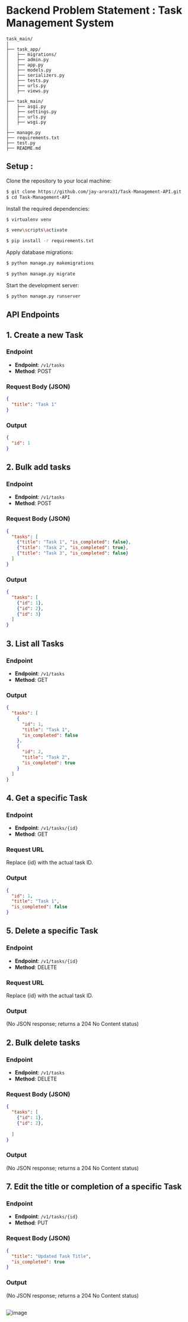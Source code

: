 
# Backend Problem Statement : Task Management System


```plaintext
task_main/
│
├── task_app/
│   ├── migrations/
│   ├── admin.py
│   ├── app.py
│   ├── models.py
│   ├── serializers.py
│   ├── tests.py
│   ├── urls.py
│   ├── views.py
│
├── task_main/
│   ├── asgi.py
│   ├── settings.py
│   ├── urls.py
│   ├── wsgi.py
│
├── manage.py
├── requirements.txt
├── test.py
├── README.md

```

<h2>Setup :</h2>

Clone the repository to your local machine:
```sh
$ git clone https://github.com/jay-arora31/Task-Management-API.git
$ cd Task-Management-API
```
Install the required dependencies:
```sh
$ virtualenv venv
```
```sh
$ venv\scripts\activate


```
```sh
$ pip install -r requirements.txt


```

Apply database migrations:
```sh
$ python manage.py makemigrations


```
```sh
$ python manage.py migrate


```

Start the development server:
```sh
$ python manage.py runserver


```

## API Endpoints

## 1. Create a new Task

### Endpoint
- **Endpoint**: `/v1/tasks`
- **Method**: POST

### Request Body (JSON)
```json
{
  "title": "Task 1"
}
```
### Output
```json
{
  "id": 1
}
```


## 2. Bulk add tasks

### Endpoint
- **Endpoint**: `/v1/tasks`
- **Method**: POST

### Request Body (JSON)
```json
{
  "tasks": [
    {"title": "Task 1", "is_completed": false},
    {"title": "Task 2", "is_completed": true},
    {"title": "Task 3", "is_completed": false}
  ]
}
```
### Output
```json
{
  "tasks": [
    {"id": 1},
    {"id": 2},
    {"id": 3}
  ]
}

```

## 3. List all Tasks

### Endpoint
- **Endpoint**: `/v1/tasks`
- **Method**: GET


### Output
```json
{
  "tasks": [
    {
      "id": 1,
      "title": "Task 1",
      "is_completed": false
    },
    {
      "id": 2,
      "title": "Task 2",
      "is_completed": true
    }
  ]
}


```


## 4. Get a specific Task

### Endpoint
- **Endpoint**: `/v1/tasks/{id}`
- **Method**: GET

### Request URL
Replace {id} with the actual task ID.

### Output
```json
{
  "id": 1,
  "title": "Task 1",
  "is_completed": false
}
```

## 5. Delete a specific Task

### Endpoint
- **Endpoint**: `/v1/tasks/{id}`
- **Method**: DELETE

### Request URL
Replace {id} with the actual task ID.

### Output
(No JSON response; returns a 204 No Content status)



## 2.  Bulk delete tasks

### Endpoint
- **Endpoint**: `/v1/tasks`
- **Method**: DELETE

### Request Body (JSON)
```json
{
  "tasks": [
    {"id": 1},
    {"id": 2},
 
  ]
}
```
### Output
(No JSON response; returns a 204 No Content status)



## 7. Edit the title or completion of a specific Task

### Endpoint
- **Endpoint**: `/v1/tasks/{id}`
- **Method**: PUT

### Request Body (JSON)
```json
{
  "title": "Updated Task Title",
  "is_completed": true
}
```
### Output
(No JSON response; returns a 204 No Content status)








## 

![image](https://github.com/jay-arora31/CareerJunction/assets/68243425/523535ce-e9bf-48f2-b7cd-340998b05814)



